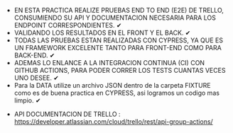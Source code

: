 - EN ESTA PRACTICA REALIZE PRUEBAS END TO END (E2E) DE TRELLO, CONSUMIENDO SU API Y  DOCUMENTACION NECESARIA PARA LOS ENDPOINT CORRESPONDIENTES. ✔
- VALIDANDO LOS RESULTADOS EN EL FRONT Y EL BACK.  ✔
- TODAS LAS PRUEBAS ESTAN REALIZADAS CON CYPRESS, YA QUE ES UN FRAMEWORK EXCELENTE TANTO PARA FRONT-END COMO PARA BACK-END.  ✔
- ADEMAS LO ENLANCE A LA INTEGRACION CONTINUA (CI) CON GITHUB ACTIONS, PARA PODER CORRER LOS TESTS CUANTAS VECES UNO DESEE.  ✔
- Para la DATA utilize un archivo JSON dentro de la carpeta FIXTURE como es de buena practica en CYPRESS, asi logramos un codigo mas limpio.  ✔

* API DOCUMENTACION DE TRELLO : https://developer.atlassian.com/cloud/trello/rest/api-group-actions/
